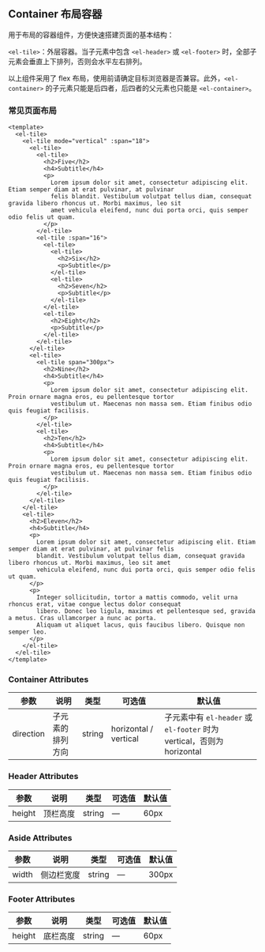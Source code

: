 ## Container 布局容器

用于布局的容器组件，方便快速搭建页面的基本结构：

`<el-tile>`：外层容器。当子元素中包含 `<el-header>` 或 `<el-footer>` 时，全部子元素会垂直上下排列，否则会水平左右排列。

以上组件采用了 flex 布局，使用前请确定目标浏览器是否兼容。此外，`<el-container>` 的子元素只能是后四者，后四者的父元素也只能是 `<el-container>`。

### 常见页面布局

```vue
<template>
  <el-tile>
    <el-tile mode="vertical" :span="18">
      <el-tile>
        <el-tile>
          <h2>Five</h2>
          <h4>Subtitle</h4>
          <p>
            Lorem ipsum dolor sit amet, consectetur adipiscing elit. Etiam semper diam at erat pulvinar, at pulvinar
            felis blandit. Vestibulum volutpat tellus diam, consequat gravida libero rhoncus ut. Morbi maximus, leo sit
            amet vehicula eleifend, nunc dui porta orci, quis semper odio felis ut quam.
          </p>
        </el-tile>
        <el-tile :span="16">
          <el-tile>
            <el-tile>
              <h2>Six</h2>
              <p>Subtitle</p>
            </el-tile>
            <el-tile>
              <h2>Seven</h2>
              <p>Subtitle</p>
            </el-tile>
          </el-tile>
          <el-tile>
            <h2>Eight</h2>
            <p>Subtitle</p>
          </el-tile>
        </el-tile>
      </el-tile>
      <el-tile>
        <el-tile span="300px">
          <h2>Nine</h2>
          <h4>Subtitle</h4>
          <p>
            Lorem ipsum dolor sit amet, consectetur adipiscing elit. Proin ornare magna eros, eu pellentesque tortor
            vestibulum ut. Maecenas non massa sem. Etiam finibus odio quis feugiat facilisis.
          </p>
        </el-tile>
        <el-tile>
          <h2>Ten</h2>
          <h4>Subtitle</h4>
          <p>
            Lorem ipsum dolor sit amet, consectetur adipiscing elit. Proin ornare magna eros, eu pellentesque tortor
            vestibulum ut. Maecenas non massa sem. Etiam finibus odio quis feugiat facilisis.
          </p>
        </el-tile>
      </el-tile>
    </el-tile>
    <el-tile>
      <h2>Eleven</h2>
      <h4>Subtitle</h4>
      <p>
        Lorem ipsum dolor sit amet, consectetur adipiscing elit. Etiam semper diam at erat pulvinar, at pulvinar felis
        blandit. Vestibulum volutpat tellus diam, consequat gravida libero rhoncus ut. Morbi maximus, leo sit amet
        vehicula eleifend, nunc dui porta orci, quis semper odio felis ut quam.
      </p>
      <p>
        Integer sollicitudin, tortor a mattis commodo, velit urna rhoncus erat, vitae congue lectus dolor consequat
        libero. Donec leo ligula, maximus et pellentesque sed, gravida a metus. Cras ullamcorper a nunc ac porta.
        Aliquam ut aliquet lacus, quis faucibus libero. Quisque non semper leo.
      </p>
    </el-tile>
  </el-tile>
</template>
```

### Container Attributes

| 参数      | 说明             | 类型   | 可选值                | 默认值                                                                 |
| --------- | ---------------- | ------ | --------------------- | ---------------------------------------------------------------------- |
| direction | 子元素的排列方向 | string | horizontal / vertical | 子元素中有 `el-header` 或 `el-footer` 时为 vertical，否则为 horizontal |

### Header Attributes

| 参数   | 说明     | 类型   | 可选值 | 默认值 |
| ------ | -------- | ------ | ------ | ------ |
| height | 顶栏高度 | string | —      | 60px   |

### Aside Attributes

| 参数  | 说明       | 类型   | 可选值 | 默认值 |
| ----- | ---------- | ------ | ------ | ------ |
| width | 侧边栏宽度 | string | —      | 300px  |

### Footer Attributes

| 参数   | 说明     | 类型   | 可选值 | 默认值 |
| ------ | -------- | ------ | ------ | ------ |
| height | 底栏高度 | string | —      | 60px   |
